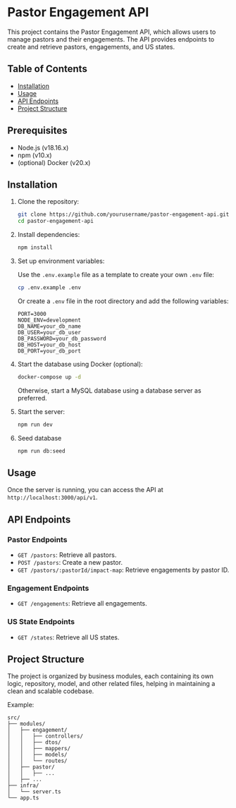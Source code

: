 # Pastor Engagement API

This project contains the Pastor Engagement API, which allows users to manage pastors and their engagements. The API provides endpoints to create and retrieve pastors, engagements, and US states.

## Table of Contents

- [Installation](#installation)
- [Usage](#usage)
- [API Endpoints](#api-endpoints)
- [Project Structure](#project-structure)

## Prerequisites

- Node.js (v18.16.x)
- npm (v10.x)
- (optional) Docker (v20.x)

## Installation

1. Clone the repository:

   ```bash
   git clone https://github.com/yourusername/pastor-engagement-api.git
   cd pastor-engagement-api
   ```

2. Install dependencies:

   ```bash
   npm install
   ```

3. Set up environment variables:

   Use the `.env.example` file as a template to create your own `.env` file:

   ```bash
   cp .env.example .env
   ```

   Or create a `.env` file in the root directory and add the following variables:

   ```env
   PORT=3000
   NODE_ENV=development
   DB_NAME=your_db_name
   DB_USER=your_db_user
   DB_PASSWORD=your_db_password
   DB_HOST=your_db_host
   DB_PORT=your_db_port
   ```

4. Start the database using Docker (optional):

   ```bash
   docker-compose up -d
   ```

   Otherwise, start a MySQL database using a database server as preferred.

5. Start the server:

   ```bash
   npm run dev
   ```

6. Seed database

   ```bash
   npm run db:seed
   ```

## Usage

Once the server is running, you can access the API at `http://localhost:3000/api/v1`.

## API Endpoints

### Pastor Endpoints

- `GET /pastors`: Retrieve all pastors.
- `POST /pastors`: Create a new pastor.
- `GET /pastors/:pastorId/impact-map`: Retrieve engagements by pastor ID.

### Engagement Endpoints

- `GET /engagements`: Retrieve all engagements.

### US State Endpoints

- `GET /states`: Retrieve all US states.

## Project Structure

The project is organized by business modules, each containing its own logic, repository, model, and other related files, helping in maintaining a clean and scalable codebase.

Example:

```plaintext
src/
├── modules/
│   ├── engagement/
│   │   ├── controllers/
│   │   ├── dtos/
│   │   ├── mappers/
│   │   ├── models/
│   │   └── routes/
│   ├── pastor/
│   │   ├── ...
│   ├── ...
├── infra/
│   └── server.ts
└── app.ts
```
